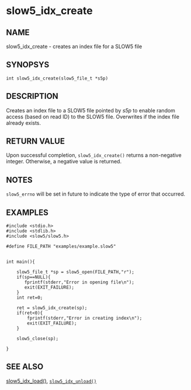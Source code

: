 # slow5_idx_create

## NAME
slow5_idx_create - creates an index file for a SLOW5 file

## SYNOPSYS
`int slow5_idx_create(slow5_file_t *s5p)`

## DESCRIPTION
Creates an index file to a SLOW5 file pointed by *s5p* to enable random access (based on read ID) to the SLOW5 file.  Overwrites if the index file already exists.

## RETURN VALUE
Upon successful completion, `slow5_idx_create()` returns a non-negative integer. Otherwise, a negative value is returned.

## NOTES
`slow5_errno` will be set in future to indicate the type of error that occurred.

## EXAMPLES

```
#include <stdio.h>
#include <stdlib.h>
#include <slow5/slow5.h>

#define FILE_PATH "examples/example.slow5"


int main(){

    slow5_file_t *sp = slow5_open(FILE_PATH,"r");
    if(sp==NULL){
       fprintf(stderr,"Error in opening file\n");
       exit(EXIT_FAILURE);
    }
    int ret=0;

    ret = slow5_idx_create(sp);
    if(ret<0){
        fprintf(stderr,"Error in creating index\n");
        exit(EXIT_FAILURE);
    }

    slow5_close(sp);

}
```

## SEE ALSO
[slow5_idx_load()](slow5_idx_load.md), [`slow5_idx_unload()`](slow5_idx_unload.md)
